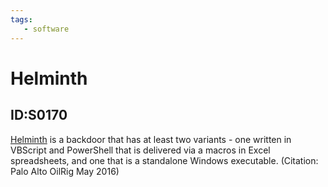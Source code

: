 ```yaml
---
tags:
   - software
---
```

# Helminth
## ID:S0170
[Helminth](software/S0170) is a backdoor that has at least two variants - one written in VBScript and PowerShell that is delivered via a macros in Excel spreadsheets, and one that is a standalone Windows executable. (Citation: Palo Alto OilRig May 2016)
